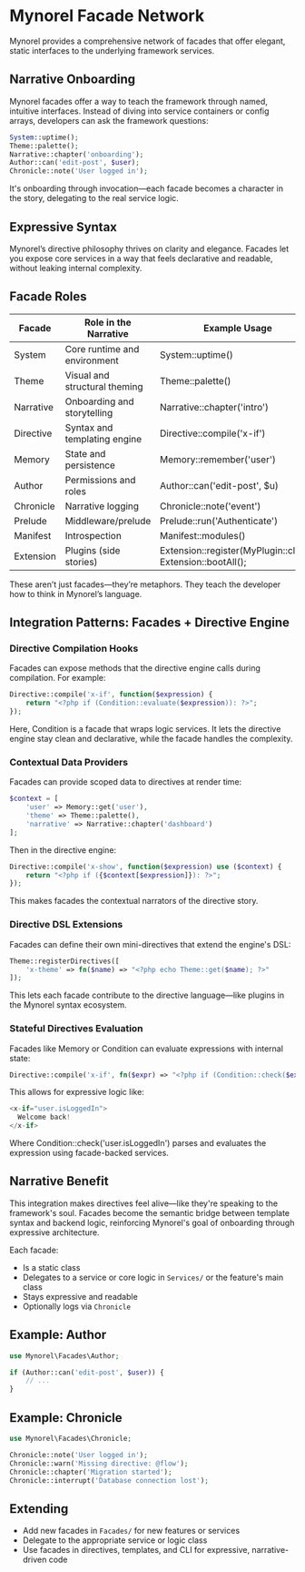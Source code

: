 # Mynorel Facade Network

Mynorel provides a comprehensive network of facades that offer elegant, static interfaces to the underlying framework services.

## Narrative Onboarding

Mynorel facades offer a way to teach the framework through named, intuitive interfaces. Instead of diving into service containers or config arrays, developers can ask the framework questions:

```php
System::uptime();
Theme::palette();
Narrative::chapter('onboarding');
Author::can('edit-post', $user);
Chronicle::note('User logged in');
```

It's onboarding through invocation—each facade becomes a character in the story, delegating to the real service logic.

## Expressive Syntax

Mynorel’s directive philosophy thrives on clarity and elegance. Facades let you expose core services in a way that feels declarative and readable, without leaking internal complexity.

## Facade Roles

| Facade    | Role in the Narrative         | Example Usage                  |
|-----------|------------------------------|-------------------------------|
| System    | Core runtime and environment | System::uptime()              |
| Theme     | Visual and structural theming| Theme::palette()              |
| Narrative | Onboarding and storytelling  | Narrative::chapter('intro')   |
| Directive | Syntax and templating engine | Directive::compile('x-if')    |
| Memory    | State and persistence        | Memory::remember('user')      |
| Author    | Permissions and roles        | Author::can('edit-post', $u)  |
| Chronicle | Narrative logging            | Chronicle::note('event')      |
| Prelude   | Middleware/prelude           | Prelude::run('Authenticate')  |
| Manifest  | Introspection                | Manifest::modules()           |
| Extension | Plugins (side stories)       | Extension::register(MyPlugin::class); Extension::bootAll(); |

These aren’t just facades—they’re metaphors. They teach the developer how to think in Mynorel’s language.

## Integration Patterns: Facades + Directive Engine

### Directive Compilation Hooks

Facades can expose methods that the directive engine calls during compilation. For example:

```php
Directive::compile('x-if', function($expression) {
    return "<?php if (Condition::evaluate($expression)): ?>";
});
```

Here, Condition is a facade that wraps logic services. It lets the directive engine stay clean and declarative, while the facade handles the complexity.

### Contextual Data Providers

Facades can provide scoped data to directives at render time:

```php
$context = [
    'user' => Memory::get('user'),
    'theme' => Theme::palette(),
    'narrative' => Narrative::chapter('dashboard')
];
```

Then in the directive engine:

```php
Directive::compile('x-show', function($expression) use ($context) {
    return "<?php if ({$context[$expression]}): ?>";
});
```

This makes facades the contextual narrators of the directive story.

### Directive DSL Extensions

Facades can define their own mini-directives that extend the engine's DSL:

```php
Theme::registerDirectives([
    'x-theme' => fn($name) => "<?php echo Theme::get($name); ?>"
]);
```

This lets each facade contribute to the directive language—like plugins in the Mynorel syntax ecosystem.

### Stateful Directives Evaluation

Facades like Memory or Condition can evaluate expressions with internal state:

```php
Directive::compile('x-if', fn($expr) => "<?php if (Condition::check($expr)): ?>");
```

This allows for expressive logic like:

```php
<x-if="user.isLoggedIn">
  Welcome back!
</x-if>
```

Where Condition::check('user.isLoggedIn') parses and evaluates the expression using facade-backed services.

## Narrative Benefit

This integration makes directives feel alive—like they're speaking to the framework's soul. Facades become the semantic bridge between template syntax and backend logic, reinforcing Mynorel's goal of onboarding through expressive architecture.

Each facade:
- Is a static class
- Delegates to a service or core logic in `Services/` or the feature's main class
- Stays expressive and readable
- Optionally logs via `Chronicle`

## Example: Author

```php
use Mynorel\Facades\Author;

if (Author::can('edit-post', $user)) {
    // ...
}
```

## Example: Chronicle

```php
use Mynorel\Facades\Chronicle;

Chronicle::note('User logged in');
Chronicle::warn('Missing directive: @flow');
Chronicle::chapter('Migration started');
Chronicle::interrupt('Database connection lost');
```

## Extending

- Add new facades in `Facades/` for new features or services
- Delegate to the appropriate service or logic class
- Use facades in directives, templates, and CLI for expressive, narrative-driven code